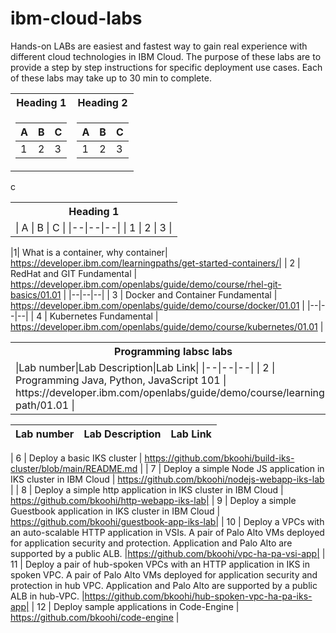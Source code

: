 # ibm-cloud-labs
Hands-on LABs are easiest and fastest way to gain real experience with different cloud technologies in IBM Cloud. The purpose of these labs are to provide a step by step instructions for specific deployment use cases. Each of these labs may take up to 30 min to complete.

 
<table>
<tr>
<th>Heading 1</th>
<th>Heading 2</th>
</tr>
<tr>

<td>

| A | B | C |
|--|--|--|
| 1 | 2 | 3 |

</td><td>

| A | B | C |
|--|--|--|
| 1 | 2 | 3 |

</td></tr> </table>

<table>
<tr>
<th>Heading 1</th>
</tr>
<tr>c
<td>
| A | B | C |
|--|--|--|
| 1 | 2 | 3 |
</td></tr> </table>

|1| What is a container, why container| https://developer.ibm.com/learningpaths/get-started-containers/|
|     2      | RedHat and GIT Fundamental                                                       | https://developer.ibm.com/openlabs/guide/demo/course/rhel-git-basics/01.01 |
 |--|--|--|
|     3      | Docker and Container Fundamental                                                 | https://developer.ibm.com/openlabs/guide/demo/course/docker/01.01 |
 |--|--|--|
|     4      | Kubernetes Fundamental                                                           | https://developer.ibm.com/openlabs/guide/demo/course/kubernetes/01.01 |
<table>
<tr>
<th>Programming labsc labs</th>
</tr>
<tr>
<td>
|Lab number|Lab Description|Lab Link|
|--|--|--|
|     2      | Programming Java, Python, JavaScript 101                                         | https://developer.ibm.com/openlabs/guide/demo/course/learning-path/01.01 |
 </td></table>

|  Lab number  |  Lab Description                                                               |  Lab Link |
|--------------|--------------------------------------------------------------------------------|-------------------------------------------------|

|     6      | Deploy a basic IKS cluster                                                       | https://github.com/bkoohi/build-iks-cluster/blob/main/README.md |
|     7     | Deploy a simple Node JS application in IKS cluster in IBM Cloud                  | https://github.com/bkoohi/nodejs-webapp-iks-lab | 
|     8      | Deploy a simple http application in IKS cluster in IBM Cloud                  | https://github.com/bkoohi/http-webapp-iks-lab|
|     9     | Deploy a simple Guestbook application in IKS cluster in IBM Cloud                | https://github.com/bkoohi/guestbook-app-iks-lab|
|     10     | Deploy a VPCs with an auto-scalable HTTP application in VSIs. A pair of Palo Alto VMs deployed for application security and protection. Application and Palo Alto are supported by a public ALB. |https://github.com/bkoohi/vpc-ha-pa-vsi-app|
|     11    | Deploy a pair of hub-spoken VPCs with an HTTP application in IKS in spoken VPC. A pair of Palo Alto VMs deployed for application security and protection in hub VPC. Application and Palo Alto are supported by a public ALB in hub-VPC.                                                            |https://github.com/bkoohi/hub-spoken-vpc-ha-pa-iks-app|
|     12      | Deploy sample applications in Code-Engine   |  https://github.com/bkoohi/code-engine |

